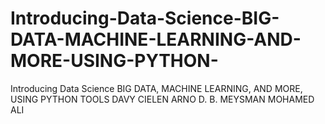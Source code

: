 # Introducing-Data-Science-BIG-DATA-MACHINE-LEARNING-AND-MORE-USING-PYTHON-
Introducing Data Science BIG DATA, MACHINE LEARNING, AND MORE, USING PYTHON TOOLS DAVY CIELEN ARNO D. B. MEYSMAN MOHAMED ALI
